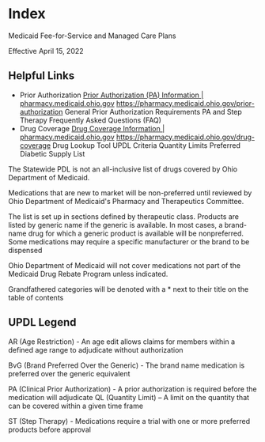 # Index

Medicaid Fee-for-Service and Managed Care Plans

Effective April 15, 2022

## Helpful Links

- Prior Authorization  [Prior Authorization (PA) Information \| pharmacy.medicaid.ohio.gov](https://pharmacy.medicaid.ohio.gov/prior-authorization) <https://pharmacy.medicaid.ohio.gov/prior-authorization> General Prior Authorization Requirements  PA and Step Therapy Frequently Asked Questions (FAQ)
- Drug Coverage  [Drug Coverage Information \| pharmacy.medicaid.ohio.gov](https://pharmacy.medicaid.ohio.gov/drug-coverage) <https://pharmacy.medicaid.ohio.gov/drug-coverage> Drug Lookup Tool  UPDL Criteria  Quantity Limits  Preferred Diabetic Supply List

The Statewide PDL is not an all-inclusive list of drugs covered by Ohio Department of Medicaid.

Medications that are new to market will be non-preferred until reviewed by Ohio Department of Medicaid's Pharmacy and Therapeutics Committee.

The list is set up in sections defined by therapeutic class. Products are listed by generic name if the generic is available. In most cases, a brand-name drug for which a generic product is available will be nonpreferred. Some medications may require a specific manufacturer or the brand to be dispensed

Ohio Department of Medicaid will not cover medications not part of the Medicaid Drug Rebate Program unless indicated.

Grandfathered categories will be denoted with a \* next to their title on the table of contents

## UPDL Legend

AR (Age Restriction) - An age edit allows claims for members within a defined age range to adjudicate without authorization

BvG (Brand Preferred Over the Generic) - The brand name medication is preferred over the generic equivalent

PA (Clinical Prior Authorization) - A prior authorization is required before the medication will adjudicate QL (Quantity Limit) – A limit on the quantity that can be covered within a given time frame

ST (Step Therapy) - Medications require a trial with one or more preferred products before approval
